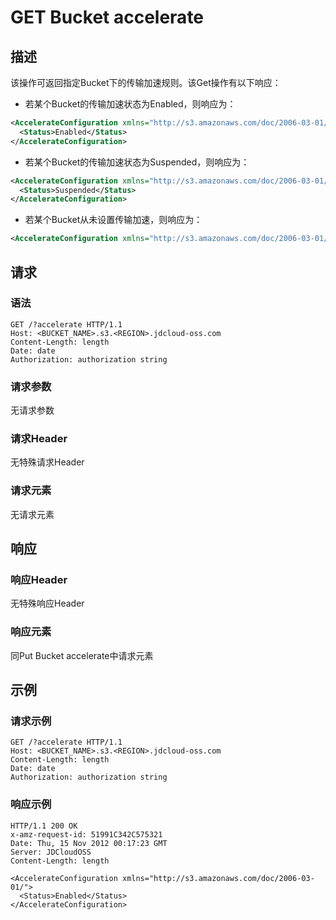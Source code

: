 # GET Bucket accelerate

## 描述

该操作可返回指定Bucket下的传输加速规则。该Get操作有以下响应：

- 若某个Bucket的传输加速状态为Enabled，则响应为：
```XML
<AccelerateConfiguration xmlns="http://s3.amazonaws.com/doc/2006-03-01/">
  <Status>Enabled</Status>
</AccelerateConfiguration>
```

- 若某个Bucket的传输加速状态为Suspended，则响应为：
```XML
<AccelerateConfiguration xmlns="http://s3.amazonaws.com/doc/2006-03-01/">
  <Status>Suspended</Status>
</AccelerateConfiguration>
```

- 若某个Bucket从未设置传输加速，则响应为：
```XML
<AccelerateConfiguration xmlns="http://s3.amazonaws.com/doc/2006-03-01/"/>
```

## 请求

### 语法

```HTTP
GET /?accelerate HTTP/1.1
Host: <BUCKET_NAME>.s3.<REGION>.jdcloud-oss.com
Content-Length: length
Date: date
Authorization: authorization string
```

### 请求参数
无请求参数
### 请求Header
无特殊请求Header
### 请求元素
无请求元素

## 响应
### 响应Header
无特殊响应Header
### 响应元素
同Put Bucket accelerate中请求元素

## 示例
### 请求示例
```HTTP
GET /?accelerate HTTP/1.1
Host: <BUCKET_NAME>.s3.<REGION>.jdcloud-oss.com
Content-Length: length
Date: date
Authorization: authorization string
```
### 响应示例
```HTTP
HTTP/1.1 200 OK
x-amz-request-id: 51991C342C575321
Date: Thu, 15 Nov 2012 00:17:23 GMT
Server: JDCloudOSS
Content-Length: length

<AccelerateConfiguration xmlns="http://s3.amazonaws.com/doc/2006-03-01/">
  <Status>Enabled</Status>
</AccelerateConfiguration>
```
